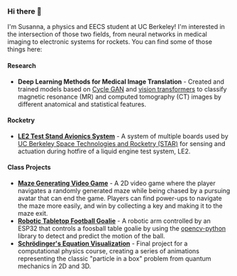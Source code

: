 ### Hi there 👋

I'm Susanna, a physics and EECS student at UC Berkeley! I'm interested in the intersection of those two fields, from neural networks in medical imaging to electronic systems for rockets. You can find some of those things here:   

#### Research 
- **Deep Learning Methods for Medical Image Translation**  - Created and trained models based on [Cycle GAN](https://github.com/junyanz/pytorch-CycleGAN-and-pix2pix) and [vision transformers](https://github.com/google-research/vision_transformer) to classify magnetic resonance (MR) and computed tomography (CT) images by different anatomical and statistical features.

#### Rocketry 
- [**LE2 Test Stand Avionics System**](https://github.com/calstar/le2-avionics) - A system of multiple boards used by [UC Berkeley Space Technologies and Rocketry (STAR)](https://stars.berkeley.edu/) for sensing and actuation during hotfire of a liquid engine test system, LE2. 

#### Class Projects
- [**Maze Generating Video Game**](https://github.com/susanna-m-weber/maze_game) - A 2D video game where the player navigates a randomly generated maze while being chased by a pursuing avatar that can end the game. Players can find power-ups to navigate the maze more easily, and win by collecting a key and making it to the maze exit.
- [**Robotic Tabletop Football Goalie**](https://github.com/susanna-m-weber/106-final-proj) - A robotic arm controlled by an ESP32 that controls a foosball table goalie by using the [opencv-python](https://github.com/opencv/opencv-python) library to detect and predict the motion of the ball. 
- [**Schrödinger's Equation Visualization**](https://github.com/sijinwnag/group5-phys77) - Final project for a computational physics course, creating a series of animations representing the classic "particle in a box" problem from quantum mechanics in 2D and 3D. 

<!--
**susanna-m-weber/susanna-m-weber** is a ✨ _special_ ✨ repository because its `README.md` (this file) appears on your GitHub profile.

Here are some ideas to get you started:

- 🔭 I’m currently working on ...
- 🌱 I’m currently learning ...
- 👯 I’m looking to collaborate on ...
- 🤔 I’m looking for help with ...
- 💬 Ask me about ...
- 📫 How to reach me: ...
- 😄 Pronouns: ...
- ⚡ Fun fact: ...
-->


